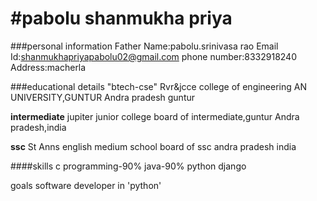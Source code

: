 #pabolu shanmukha priya
======================

###personal information
Father Name:pabolu.srinivasa rao
Email Id:shanmukhapriyapabolu02@gmail.com
phone number:8332918240
Address:macherla

###educational details
"btech-cse"
Rvr&jcce college of engineering
AN UNIVERSITY,GUNTUR
Andra pradesh guntur

**intermediate**
jupiter junior college
board of intermediate,guntur
Andra pradesh,india

**ssc**
St Anns english medium school
board of ssc
andra pradesh india

####skills
c programming-90%
java-90%
python
django

goals
software developer in 'python'
